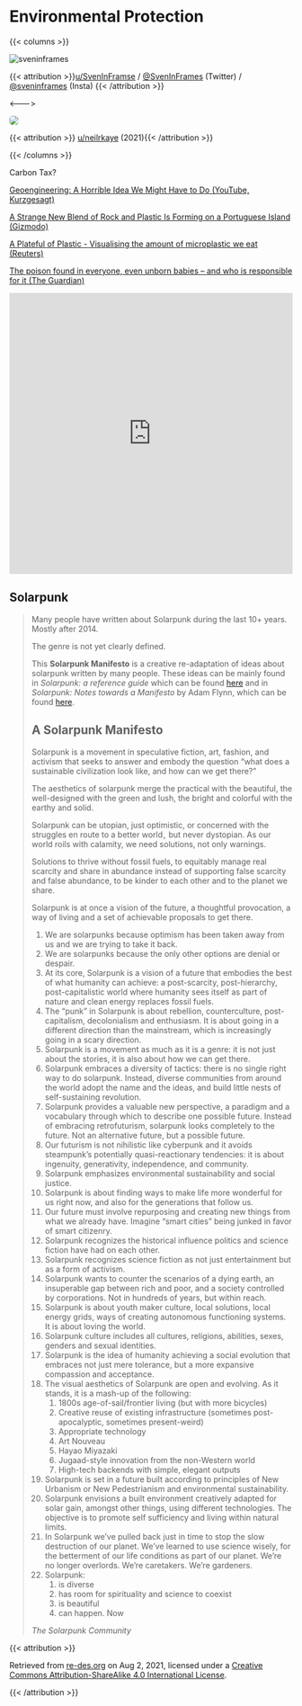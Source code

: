 # Environmental Protection

{{< columns >}}

![sveninframes](/memes/sveninframes.webp)

{{< attribution >}}[u/SvenInFramse](https://www.reddit.com/user/SvenInFrames/) / [@SvenInFrames](https://twitter.com/sveninframes) (Twitter) / [@sveninframes](https://www.instagram.com/sveninframes/) (Insta) {{< /attribution >}}

<--->

<img src="/fairuse/other/neilrkaye.webp" style="border-radius:5px;">

{{< attribution >}} [u/neilrkaye](https://www.reddit.com/user/neilrkaye/) (2021){{< /attribution >}}

{{< /columns >}}

Carbon Tax?

[Geoengineering: A Horrible Idea We Might Have to Do (YouTube, Kurzgesagt)](https://www.youtube.com/watch?v=dSu5sXmsur4)

[A Strange New Blend of Rock and Plastic Is Forming on a Portuguese Island (Gizmodo)](https://earther.gizmodo.com/a-strange-new-blend-of-rock-and-plastic-is-forming-on-a-1835742900)

[A Plateful of Plastic - Visualising the amount of microplastic we eat (Reuters)](https://graphics.reuters.com/ENVIRONMENT-PLASTIC/0100B4TF2MQ/index.html)

[The poison found in everyone, even unborn babies – and who is responsible for it (The Guardian)](https://www.theguardian.com/commentisfree/2020/dec/17/dark-waters-pfas-ticking-chemical-time-bomb-in-your-blood)

<iframe width="100%" height="500" src="https://www.youtube.com/embed/3FxfXVuHRjM" title="YouTube video player" frameborder="0" allow="accelerometer; autoplay; clipboard-write; encrypted-media; gyroscope; picture-in-picture" allowfullscreen></iframe>

## Solarpunk

> Many people have written about Solarpunk during the last 10+ years. Mostly after 2014. 
>
> The genre is not yet clearly defined.
>
> This **Solarpunk Manifesto** is a creative re-adaptation of ideas about solarpunk written by many people. These ideas can be mainly found in *Solarpunk: a reference guide* which can be found [here](https://medium.com/solarpunks/solarpunk-a-reference-guide-8bcf18871965) and in *Solarpunk:* *Notes towards a Manifesto* by Adam Flynn, which can be found [here](https://hieroglyph.asu.edu/2014/09/solarpunk-notes-toward-a-manifesto/).
>
> ## A Solarpunk Manifesto
>
> Solarpunk is a movement in speculative fiction, art, fashion, and activism that seeks to answer and embody the question “what does a sustainable civilization look like, and how can we get there?” 
>
> The aesthetics of solarpunk merge the practical with the beautiful, the well-designed with the green and lush, the bright and colorful with the earthy and solid. 
>
> Solarpunk can be utopian, just optimistic, or concerned with the struggles en route to a better world ,  but never dystopian. As our world roils with calamity, we need solutions, not only warnings.
>
> Solutions to thrive without fossil fuels, to equitably manage real scarcity and share in abundance instead of supporting false scarcity and false abundance, to be kinder to each other and to the planet we share.
>
> Solarpunk is at once a vision of the future, a thoughtful provocation, a way of living and a set of achievable proposals to get there.
>
> 1. We are solarpunks because optimism has been taken away from us and we are trying to take it back.
> 2. We are solarpunks because the only other options are denial or despair.
> 3. At its core, Solarpunk is a vision of a future that embodies the best of what humanity can achieve: a post-scarcity, post-hierarchy, post-capitalistic world where humanity sees itself as part of nature and clean energy replaces fossil fuels.
> 4. The “punk” in Solarpunk is about rebellion, counterculture, post-capitalism, decolonialism and enthusiasm. It is about going in a different direction than the mainstream, which is increasingly going in a scary direction.
> 5. Solarpunk is a movement as much as it is a genre: it is not just about the stories, it is also about how we can get there.
> 6. Solarpunk embraces a diversity of tactics: there is no single right way to do solarpunk. Instead, diverse communities from around the world adopt the name and the ideas, and build little nests of self-sustaining revolution.
> 7. Solarpunk provides a valuable new perspective, a paradigm and a vocabulary through which to describe one possible future. Instead of embracing retrofuturism, solarpunk looks completely to the future. Not an alternative future, but a possible future.
> 8. Our futurism is not nihilistic like cyberpunk and it avoids steampunk’s potentially quasi-reactionary tendencies: it is about ingenuity, generativity, independence, and community.
> 9. Solarpunk emphasizes environmental sustainability and social justice.
> 10. Solarpunk is about finding ways to make life more wonderful for us right now, and also for the generations that follow us.
> 11. Our future must involve repurposing and creating new things from what we already have. Imagine “smart cities” being junked in favor of smart citizenry.
> 12. Solarpunk recognizes the historical influence politics and science fiction have had on each other.
> 13. Solarpunk recognizes science fiction as not just entertainment but as a form of activism.
> 14. Solarpunk wants to counter the scenarios of a dying earth, an insuperable gap between rich and poor, and a society controlled by corporations. Not in hundreds of years, but within reach.
> 15. Solarpunk is about youth maker culture, local solutions, local energy grids, ways of creating autonomous functioning systems. It is about loving the world.
> 16. Solarpunk culture includes all cultures, religions, abilities, sexes, genders and sexual identities.
> 17. Solarpunk is the idea of humanity achieving a social evolution that embraces not just mere tolerance, but a more expansive compassion and acceptance.
> 18. The visual aesthetics of Solarpunk are open and evolving. As it stands, it is a mash-up of the following:
>     1. 1800s age-of-sail/frontier living (but with more bicycles)
>     2. Creative reuse of existing infrastructure (sometimes post-apocalyptic, sometimes present-weird)
>     3. Appropriate technology
>     4. Art Nouveau
>     5. Hayao Miyazaki
>     6. Jugaad-style innovation from the non-Western world
>     7. High-tech backends with simple, elegant outputs
> 19. Solarpunk is set in a future built according to principles of New Urbanism or New Pedestrianism and environmental sustainability.
> 20. Solarpunk envisions a built environment creatively adapted for solar gain, amongst other things, using different technologies. The objective is to promote self sufficiency and living within natural limits.
> 21. In Solarpunk we’ve pulled back just in time to stop the slow destruction of our planet. We’ve learned to use science wisely, for the betterment of our life conditions as part of our planet. We’re no longer overlords. We’re caretakers. We’re gardeners.
> 22. Solarpunk:
>     1. is diverse
>     2. has room for spirituality and science to coexist
>     3. is beautiful
>     4. can happen. Now
>
> *The Solarpunk Community*

{{< attribution >}}

Retrieved from [re-des.org](http://www.re-des.org/a-solarpunk-manifesto/) on Aug 2, 2021, licensed under a [Creative Commons Attribution-ShareAlike 4.0 International License](http://creativecommons.org/licenses/by-sa/4.0/).

{{< /attribution >}}

